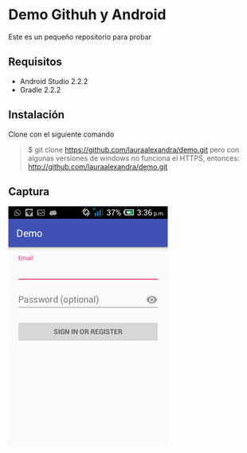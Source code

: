 Demo Githuh y Android
===
Este es un pequeño repositorio para probar

Requisitos
---
* Android Studio 2.2.2
* Gradle 2.2.2

Instalación
---

Clone con el siguiente comando
> $ git clone https://github.com/lauraalexandra/demo.git
pero con algunas versiones de windows no funciona el HTTPS, entonces:
http://github.com/lauraalexandra/demo.git

Captura
---
![Captura](/img/capturademo.png)
